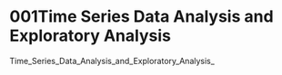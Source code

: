 # 001Time Series Data Analysis and Exploratory Analysis
Time_Series_Data_Analysis_and_Exploratory_Analysis_

